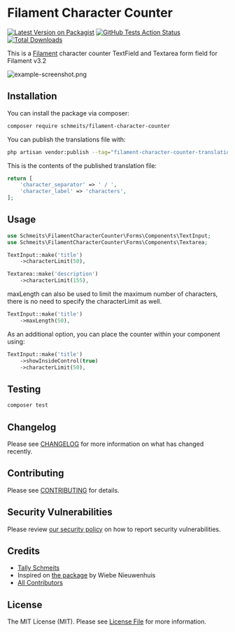 # Filament Character Counter

[![Latest Version on Packagist](https://img.shields.io/packagist/v/schmeits/filament-character-counter.svg?style=flat-square)](https://packagist.org/packages/schmeits/filament-character-counter)
[![GitHub Tests Action Status](https://img.shields.io/github/actions/workflow/status/schmeits/filament-character-counter/run-tests.yml?branch=main&label=tests&style=flat-square)](https://github.com/schmeits/filament-character-counter/actions?query=workflow%3Arun-tests+branch%3Amain)
[![Total Downloads](https://img.shields.io/packagist/dt/schmeits/filament-character-counter.svg?style=flat-square)](https://packagist.org/packages/schmeits/filament-character-counter)

This is a [Filament](https://filamentphp.com/) character counter TextField and Textarea form field for Filament v3.2 

![example-screenshot.png](https://github.com/schmeits/filament-character-counter/raw/main/docs-assets/screenshots/example-screenshot.png)


## Installation

You can install the package via composer:

```bash
composer require schmeits/filament-character-counter
```

You can publish the translations file with:

```bash
php artisan vendor:publish --tag="filament-character-counter-translations"
```

This is the contents of the published translation file:

```php
return [
    'character_separator' => ' / ',
    'character_label' => 'characters',
];
```

## Usage

```php
use Schmeits\FilamentCharacterCounter\Forms\Components\TextInput;
use Schmeits\FilamentCharacterCounter\Forms\Components\Textarea;

TextInput::make('title')
    ->characterLimit(50),

Textarea::make('description')
    ->characterLimit(155),
```

maxLength can also be used to limit the maximum number of characters, there is no need to specify the characterLimit as well.
```php
TextInput::make('title')
    ->maxLength(50),
```

As an additional option, you can place the counter within your component using:

```php
TextInput::make('title')
    ->showInsideControl(true)
    ->characterLimit(50),
```


## Testing

```bash
composer test
```

## Changelog

Please see [CHANGELOG](CHANGELOG.md) for more information on what has changed recently.

## Contributing

Please see [CONTRIBUTING](.github/CONTRIBUTING.md) for details.

## Security Vulnerabilities

Please review [our security policy](../../security/policy) on how to report security vulnerabilities.

## Credits

- [Tally Schmeits](https://github.com/schmeits)
- Inspired on [the package](https://github.com/sweebee/filament-char-counter) by Wiebe Nieuwenhuis
- [All Contributors](../../contributors)

## License

The MIT License (MIT). Please see [License File](LICENSE.md) for more information.
